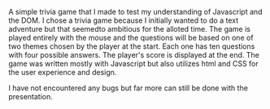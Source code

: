 A simple trivia game that I made to test my understanding of Javascript and the DOM. I chose a trivia game because I initially wanted to do a text adventure but that seemedto ambitious for the alloted time. The game is played entirely with the mouse and the questions will be based on one of two themes chosen by the player at the start. Each one has ten questions with four possible answers. The player's score is displayed at the end. The game was written mostly with Javascript but also utilizes html and CSS for the user experience and design.

I have not encountered any bugs but far more can still be done with the presentation.